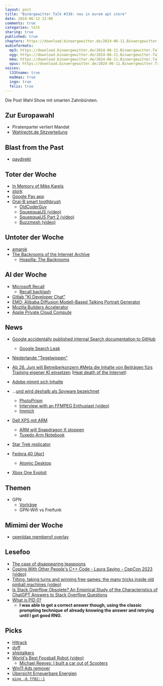 ```yaml
---
layout: post
title: "Binärgewitter Talk #338: neu in eurem apt store"
date: 2024-06-12 22:00
comments: true
categories: talk
sharing: true
published: true
chapters: https://download.binaergewitter.de/2024-06-11.Binaergewitter.Talk.338.chapters.txt
audioformats:
  mp3: https://download.binaergewitter.de/2024-06-11.Binaergewitter.Talk.338.mp3
  ogg: https://download.binaergewitter.de/2024-06-11.Binaergewitter.Talk.338.ogg
  m4a: https://download.binaergewitter.de/2024-06-11.Binaergewitter.Talk.338.m4a
  opus: https://download.binaergewitter.de/2024-06-11.Binaergewitter.Talk.338.opus
voices:
  l33tname: true
  madmas: true
  ingo: true
  felix: true
---
```

Die Post Wahl Show mit smarten Zahnbürsten.


## Zur Europawahl
- Piratenpartei verliert Mandat
- [Wahlrecht.de Sitzverteilung](https://www.wahlrecht.de/news/2024/europawahl-2024.html#sitzverteilung )

## Blast from the Past
- [paydirekt](https://www.linux-magazin.de/news/paydirekt-vor-dem-aus/ )

## Toter der Woche
- [In Memory of Mike Karels]( https://freebsdfoundation.org/mike_karels/?hss_channel=tw-50052513 )
- [stork]( https://github.com/jameslittle230/stork/discussions/360 )
- [Google Pay app]( https://arstechnica.com/gadgets/2024/06/google-shuts-down-the-google-pay-app/ )
- [Oral-B smart toothbrush]( https://arstechnica.com/gadgets/2024/06/oral-b-bricks-ability-to-set-up-alexa-on-230-smart-toothbrush/ )
    - [OldCoderGuy]( https://www.youtube.com/@oldcoderguy )
    - [SqueequalJS (video)]( https://www.youtube.com/watch?v=qTf88P8HTxI )
    - [SqueequalJS Part 2 (video)]( https://www.youtube.com/watch?v=FHFZyU4IYQA& )
    - [Buzzmesh (video)]( https://www.youtube.com/watch?v=GaEb-kXrspU )


## Untoter der Woche
- [amarok]( https://linuxnews.de/rediscover-your-music-amarok-3-0-veroeffentlicht/ )
- [The Backrooms of the Internet Archive]( https://blog.archive.org/2024/06/01/the-backrooms-of-the-internet-archive/ )
  - [Hoaxilla: The Backrooms]( https://hoaxilla.com/hoaxilla-292-backrooms/ )

## AI der Woche

- [Microsoft Recall]( https://www.heise.de/news/Microsoft-Recall-Neue-Suchfunktion-und-mehr-KI-Anwendungen-fuer-Copilot-PCs-9724721.html )
  - [Recall backlash]( https://blogs.windows.com/windowsexperience/2024/06/07/update-on-the-recall-preview-feature-for-copilot-pcs/ )
- [Gitlab "KI Developer Chat"]( https://www.heise.de/news/Duo-GitLab-gibt-KI-Developer-Chat-offiziell-fuer-Pro-Nutzer-frei-9690844.html )
- [EMO: Alibaba Diffusion Modell-Based Talking Portrait Generator]( https://hackaday.com/2024/06/10/emo-alibabas-diffusion-model-based-talking-portrait-generator/ )
- [Mozilla Builders Accelerator]( https://blog.mozilla.org/en/mozilla/mozilla-builders-accelerator/ )
- [Apple Private Cloud Compute]( https://security.apple.com/blog/private-cloud-compute/ )


## News
- [Google accidentally published internal Search documentation to GitHub]( https://arstechnica.com/gadgets/2024/06/google-accidentally-published-internal-search-documentation-to-github/ )
  - [Google Search Leak]( https://sheknowsseo.co/google-search-algorithm-leak/ )
- [Niederlande "Tegelwippen"]( https://orf.at/stories/3353827/ )
- [Ab 26. Juni will Betreiberkonzern #Meta die Inhalte von Beiträgen fürs Training eigener KI einsetzen]( https://verbraucherzentrale.social/@verbraucherzentrale_nrw/112496784221099683 ) ([Heat death of the Internet]( https://www.takahe.org.nz/heat-death-of-the-internet/ ))
- [Adobe nimmt sich Inhalte]( https://9to5mac.com/2024/06/06/change-to-adobe-terms-amp-conditions/ )
- ...[und wird deshalb als Spyware bezeichnet]( https://www.golem.de/news/photoshop-und-premiere-pro-adobe-creative-cloud-wird-nun-als-spyware-bezeichnet-2406-185840.html )
  * [PhotoPrism]( https://www.photoprism.app/ )
  * [Interview with an FFMPEG Enthusiast (video)]( https://www.youtube.com/watch?v=9kaIXkImCAM )
  * [Immich](https://github.com/immich-app/immich )

- [Dell XPS mit ARM]( https://www.windowscentral.com/hardware/laptops/dell-xps-13-snapdragon-x-announced )
  * [ARM will Snapdragon X stoppen ]( https://www.heise.de/news/ARM-will-Verkauf-aller-neuen-PCs-mit-Windows-on-ARM-stoppen-9758354.html )
  * [Tuxedo Arm Notebook](https://linuxnews.de/tuxedo-arbeitet-an-arm-notebook/ )

- [Star Trek replicator]( https://www.heise.de/news/Photonik-MIT-Forscher-entwickeln-kompakten-3D-Drucker-ohne-bewegliche-Teile-9754129.html )
- [Fedora 40 (Apr)]( https://fedoramagazine.org/announcing-fedora-linux-40/ )
  * [Atomic Desktop]( https://fedoraproject.org/atomic-desktops/sway/ )
- [Xbox One Exploit]( https://tarnkappe.info/artikel/jailbreaks/xbox-one-mit-wahrscheinlich-erstem-kernel-exploit-ueberhaupt-297200.html )

## Themen

- GPN
  - [Vorträge]( https://media.ccc.de/c/gpn22 )
  - GPN-Wifi vs Freifunk

## Mimimi der Woche
- [openldap memberof overlay](https://www.kania-online.de/overlay-memberof-hat-den-status-deprecated-in-openldap-2-6/ )

## Lesefoo
- [The case of disappearing teaspoons]( https://www.ncbi.nlm.nih.gov/pmc/articles/PMC1322240/ )
- [Coping With Other People's C++ Code - Laura Savino - CppCon 2023 (video)]( https://www.youtube.com/watch?v=qyz6sOVON68 )
- [Tilting, taking turns and winning free games: the many tricks inside old pinball machines (video)]( https://www.youtube.com/watch?v=XeDCCNFAULk )
- [Is Stack Overflow Obsolete? An Empirical Study of the
Characteristics of ChatGPT Answers to Stack Overflow Questions]( https://dl.acm.org/doi/pdf/10.1145/3613904.3642596 )
- [What is PID 0?]( https://blog.dave.tf/post/linux-pid0/ )
  * **I was able to get a correct answer though, using the classic prompting technique of already knowing the answer and retrying until I got good RNG.**

## Picks
- [Httrack]( https://www.httrack.com/ )
- [dyff]( https://github.com/homeport/dyff )
- [shiptalkers]( https://shiptalkers.dev/ )
- [World's Best Foosball Robot (video)]( https://www.youtube.com/watch?v=xrwXZXGiP1w )
  - [Michael Reeves: I built a car out of Scooters]( https://www.youtube.com/@MichaelReeves )
- [Win11 Ads remover]( https://github.com/xM4ddy/OFGB )
- [Übersicht Erneuerbare Energien]( https://www.ndr.de/nachrichten/ndrdata/Wie-laeuft-der-Ausbau-von-Solar-Windkraft-Batteriespeicher-Erneuerbare-Energien-in-Deutschland,erneuerbare104.html )
- [`ping -6 ff02::1`]( https://astrid.tech/2024/05/28/0/ping-ff02-1/ )


